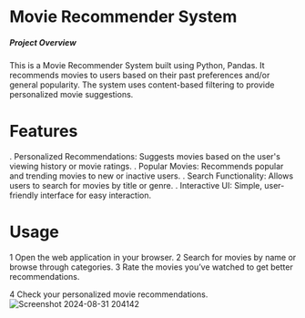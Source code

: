 # Movie Recommender System
##### Project Overview
This is a Movie Recommender System built using Python, Pandas. It recommends movies to users based on their past preferences and/or general popularity. The system uses  content-based filtering to provide personalized movie suggestions.
# Features
. Personalized Recommendations: Suggests movies based on the user's viewing history or movie ratings.
. Popular Movies: Recommends popular and trending movies to new or inactive users.
. Search Functionality: Allows users to search for movies by title or genre.
. Interactive UI: Simple, user-friendly interface for easy interaction.
# Usage
1 Open the web application in your browser.
2 Search for movies by name or browse through categories.
3 Rate the movies you’ve watched to get better recommendations.

4 Check your personalized movie recommendations.
![Screenshot 2024-08-31 204142](https://github.com/user-attachments/assets/67d2dc99-b46f-49b0-bd8a-0faf55e37a15)
